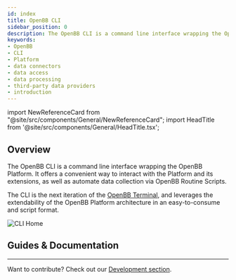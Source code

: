 ```yaml
---
id: index
title: OpenBB CLI
sidebar_position: 0
description: The OpenBB CLI is a command line interface wrapping the OpenBB Platform. It offers a convenient way to interact with the Platform and its extensions, as well as automate data collection via OpenBB Routine Scripts. No experience with Python, or other programming languages, is required.
keywords:
- OpenBB
- CLI
- Platform
- data connectors
- data access
- data processing
- third-party data providers
- introduction
---
```


<!-- markdownlint-disable MD012 MD031 MD033 -->

import NewReferenceCard from "@site/src/components/General/NewReferenceCard";
import HeadTitle from '@site/src/components/General/HeadTitle.tsx';

<HeadTitle title="OpenBB CLI Docs" />

## Overview

The OpenBB CLI is a command line interface wrapping the OpenBB Platform. It offers a convenient way to interact with the Platform and its extensions, as well as automate data collection via OpenBB Routine Scripts.

The CLI is the next iteration of the [OpenBB Terminal](/terminal), and leverages the extendability of the OpenBB Platform architecture in an easy-to-consume and script format.

![CLI Home](https://github.com/OpenBB-finance/OpenBBTerminal/assets/85772166/d1617c3b-c83d-4491-a7bc-986321fd7230)

## Guides & Documentation

<ul className="grid grid-cols-1 gap-4 -ml-6">
<NewReferenceCard
    title="Installation"
    description="An installation guide for the OpenBB CLI."
    url="cli/installation"
/>
<NewReferenceCard
    title="Quick Start"
    description="A quick start guide for the OpenBB CLI."
    url="cli/quickstart"
/>
<NewReferenceCard
    title="Structure and Navigation"
    description="Understand the terminal structure and how to navigate in it efficiently"
    url="overview/structure-and-navigation"
/>
<NewReferenceCard
    title="Commands and arguments"
    description="Understand what argument can be added to each command and leverage the auto-complete functionality"
    url="overview/commands-and-arguments"
/>
<NewReferenceCard
    title="Customization"
    description="Customize the OpenBB Terminal settings and feature flags"
    url="overview/customizing-the-terminal"
/>
</ul>

---

Want to contribute? Check out our [Development section](/platform/development).
